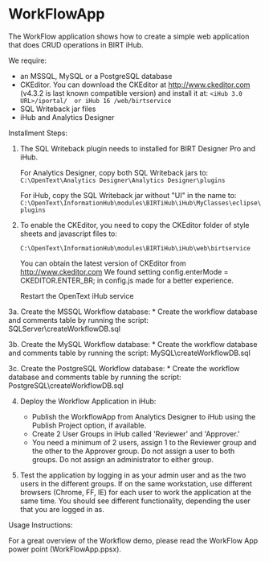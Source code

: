 WorkFlowApp
===========

The WorkFlow application shows how to create a simple web application that does CRUD operations in BIRT iHub.

We require:
   * an MSSQL, MySQL or a PostgreSQL database
   * CKEditor.  You can download the CKEditor at http://www.ckeditor.com (v4.3.2 is last known compatible version) and install it at:
   		 ```<iHub 3.0 URL>/iportal/ 
   		 or
   		 iHub 16 /web/birtservice```
   * SQL Writeback jar files
   * iHub and Analytics Designer
   		

Installment Steps:

1. The SQL Writeback plugin needs to installed for BIRT Designer Pro and iHub.

	For Analytics Designer, copy both SQL Writeback jars to:
		```C:\OpenText\Analytics Designer\Analytics Designer\plugins```
		
	For iHub, copy the SQL Writeback jar without "UI" in the name to:
		```C:\OpenText\InformationHub\modules\BIRTiHub\iHub\MyClasses\eclipse\plugins```
	
2. To enable the CKEditor, you need to copy the CKEditor folder of style sheets and javascript files to:

	   C:\OpenText\InformationHub\modules\BIRTiHub\iHub\web\birtservice
	   
    You can obtain the latest version of CKEditor from http://www.ckeditor.com
    We found setting config.enterMode = CKEDITOR.ENTER_BR; in config.js made for a better experience.
    
    Restart the OpenText iHub service
    
3a. Create the MSSQL Workflow database:
	* Create the workflow database and comments table by running the script: SQLServer\createWorkflowDB.sql  
	
3b. Create the MySQL Workflow database:
	* Create the workflow database and comments table by running the script: MySQL\createWorkflowDB.sql  	

3c. Create the PostgreSQL Workflow database:
	* Create the workflow database and comments table by running the script: PostgreSQL\createWorkflowDB.sql  	

4. Deploy the Workflow Application in iHub:
	* Publish the WorkflowApp from Analytics Designer to iHub using the Publish Project option, if available.
	* Create 2 User Groups in iHub called 'Reviewer' and 'Approver.'
    * You need a minimum of 2 users, assign 1 to the Reviewer group and the other to the Approver group.  Do not assign a user to both groups.  Do not assign an administrator to either group.

5. Test the application by logging in as your admin user and as the two users in the different groups.  If on the same workstation, use different browsers (Chrome, FF, IE) for each user to work the application at the same time.
   You should see different functionality, depending the user that you are logged in as.
   
Usage Instructions:

For a great overview of the Workflow demo, please read the WorkFlow App power point (WorkFlowApp.ppsx).
